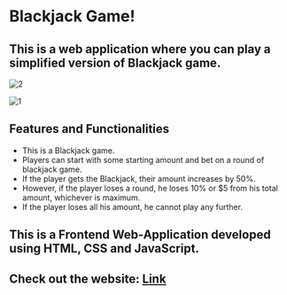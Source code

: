 # Blackjack Game!
## This is a web application where you can play a simplified version of Blackjack game.

![2](https://github.com/Living-Hell/Blackjack/assets/74912161/e2c1dcf7-3188-41bf-8b65-0ea1bb9daeb1)

![1](https://github.com/Living-Hell/Blackjack/assets/74912161/9b4187b8-3b84-4ee4-9b4d-6ac9ce496c35)

## Features and Functionalities
  * This is a Blackjack game.
  * Players can start with some starting amount and bet on a round of blackjack game.
  * If the player gets the Blackjack, their amount increases by 50%.
  * However, if the player loses a round, he loses 10% or $5 from his total amount, whichever is maximum.
  * If the player loses all his amount, he cannot play any further.
  
## This is a Frontend Web-Application developed using HTML, CSS and JavaScript.

## Check out the website: [Link](https://lh-blackjack.netlify.app/index.html)
